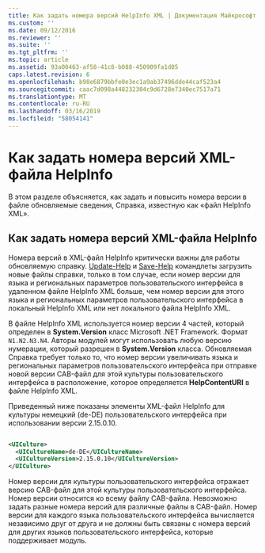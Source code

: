 ```yaml
---
title: Как задать номера версий HelpInfo XML | Документация Майкрософт
ms.custom: ''
ms.date: 09/12/2016
ms.reviewer: ''
ms.suite: ''
ms.tgt_pltfrm: ''
ms.topic: article
ms.assetid: 93a00463-af58-41c8-b088-450909fa1d05
caps.latest.revision: 6
ms.openlocfilehash: b98e6879bbfe0e3ec1a9ab37496dde44caf523a4
ms.sourcegitcommit: caac7d098a448232304c9d6728e7340ec7517a71
ms.translationtype: MT
ms.contentlocale: ru-RU
ms.lasthandoff: 03/16/2019
ms.locfileid: "58054141"
---
```

# <a name="how-to-set-helpinfo-xml-version-numbers"></a>Как задать номера версий XML-файла HelpInfo

В этом разделе объясняется, как задать и повысить номера версии в файле обновляемые сведения, Справка, известную как «файл HelpInfo XML».

## <a name="how-to-set-helpinfo-xml-version-numbers"></a>Как задать номера версий XML-файла HelpInfo

Номера версий в XML-файл HelpInfo критически важны для работы обновляемую справку.
[Update-Help](/powershell/module/Microsoft.PowerShell.Core/Update-Help) и [Save-Help](/powershell/module/Microsoft.PowerShell.Core/Save-Help) командлеты загрузить новые файлы справки, только в том случае, если номер версии для языка и региональных параметров пользовательского интерфейса в удаленном файле HelpInfo XML больше, чем номер версии для этого языка и региональных параметров пользовательского интерфейса в локальный HelpInfo XML или нет локального файла HelpInfo XML.

В файле HelpInfo XML используется номер версии 4 частей, который определен в **System.Version** класс Microsoft .NET Framework. Формат `N1.N2.N3.N4`. Авторы модулей могут использовать любую версию нумерации, который разрешен в **System.Version** класса. Обновляемая Справка требует только то, что номер версии увеличивать языка и региональных параметров пользовательского интерфейса при отправке новой версии CAB-файл для этой культуры пользовательского интерфейса в расположение, которое определяется **HelpContentURI** в файле HelpInfo XML.

Приведенный ниже показаны элементы XML-файл HelpInfo для культуры немецкий (de-DE) пользовательского интерфейса при использовании версии 2.15.0.10.

```xml

<UICulture>
  <UICultureName>de-DE</UICultureName>
  <UICultureVersion>2.15.0.10</UICultureVersion>
</UICulture>
```

Номер версии для культуры пользовательского интерфейса отражает версию CAB-файл для этой культуры пользовательского интерфейса. Номер версии относится ко всему файлу CAB-файла. Невозможно задать разные номера версий для различные файлы в CAB-файл. Номер версии для каждого языка пользовательского интерфейса вычисляется независимо друг от друга и не должны быть связаны с номера версий для других языков пользовательского интерфейса, которые поддерживает модуль.